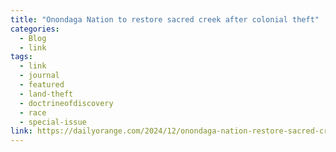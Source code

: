 ```yaml
---
title: "Onondaga Nation to restore sacred creek after colonial theft"
categories:
  - Blog
  - link
tags:
  - link
  - journal
  - featured
  - land-theft
  - doctrineofdiscovery
  - race
  - special-issue
link: https://dailyorange.com/2024/12/onondaga-nation-restore-sacred-creek-after-colonial-theft-pollution/
---
```

 